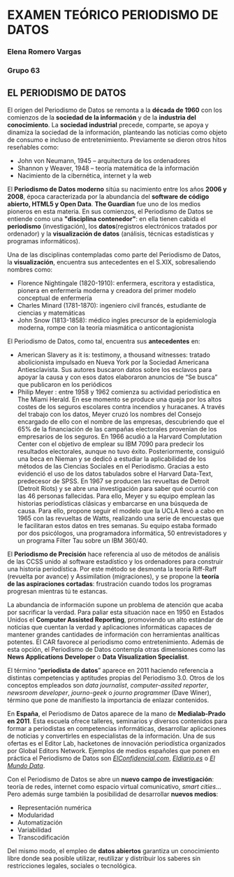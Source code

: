 # EXAMEN TEÓRICO PERIODISMO DE DATOS
### Elena Romero Vargas
### Grupo 63

## EL PERIODISMO DE DATOS
El origen del Periodismo de Datos se remonta a la **década de 1960** con los comienzos de la **sociedad de la información** y de la **industria del conocimiento**. La **sociedad industrial** precede, comparte, se apoya y dinamiza la sociedad de la información, planteando las noticias como objeto de consumo e incluso de entretenimiento. Previamente se dieron otros hitos reseñables como: 
- John von Neumann, 1945 – arquitectura de los ordenadores
- Shannon y Weaver, 1948 – teoría matemática de la información 
- Nacimiento de la cibernética, internet y la web

El **Periodismo de Datos moderno** sitúa su nacimiento entre los años **2006 y 2008**, época caracterizada por la abundancia del **software de código abierto, HTML5 y Open Data**. **The Guardian** fue uno de los medios pioneros en esta materia. En sus comienzos, el Periodismo de Datos se entiende como una **"disciplina contenedor"**: en ella tienen cabida el **periodismo** (investigación), los **datos**(registros electrónicos tratados por ordenador) y la **visualización de datos** (análisis, técnicas estadísticas y programas informáticos). 

Una de las disciplinas contempladas como parte del Periodismo de Datos, la **visualización**, encuentra sus antecedentes en el S.XIX, sobresaliendo nombres como: 
- Florence Nightingale (1820-1910): enfermera, escritora y estadística, pionera en enfermería moderna y creadora del primer modelo conceptual de enfermería
- Charles Minard (1781-1870): ingeniero civil francés, estudiante de ciencias y matemáticas
- John Snow (1813-1858): médico ingles precursor de la epidemiología moderna, rompe con la teoría miasmática o anticontagionista

El Periodismo de Datos, como tal, encuentra sus **antecedentes** en: 
- American Slavery as it is: testimony, a thousand witnesses: tratado abolicionista impulsado en Nueva York por la Sociedad Americana Antiesclavista. Sus autores buscaron datos sobre los esclavos  para apoyar la causa y con esos datos elaboraron anuncios de “Se busca” que publicaron en los periódicos 
- Philip Meyer : entre 1958 y 1962 comienza su actividad periodística en The Miami Herald. En ese momento se produce una queja por los altos costes de los seguros escolares contra incendios y huracanes. A través del trabajo con los datos, Meyer cruzó los nombres del Consejo encargado de ello con el nombre de las empresas, descubriendo que el 65% de la financiación de las campañas electorales provenían de los empresarios de los seguros. 
En 1966 acudió a la Harvard Complutation Center con el objetivo de emplear su IBM 7090 para predecir los resultados electorales, aunque no tuvo éxito. Posteriormente, consiguió una beca en Nieman y se dedicó a estudiar la aplicabilidad de los métodos de las Ciencias Sociales en el Periodismo. Gracias a esto evidenció el uso de los datos tabulados sobre el Harvard Data-Text, predecesor de SPSS. 
En 1967 se producen las revueltas de Detroit (Detroit Riots) y se abre una investigación para saber qué ocurrió con las 46 personas fallecidas. Para ello, Meyer y su equipo emplean las historias periodísticas clásicas y embarcarse en una búsqueda de causa. Para ello, propone seguir el modelo que la UCLA llevó a cabo en 1965 con las revueltas de Watts, realizando una serie de encuestas que le facilitaran estos datos en tres semanas. Su equipo estaba formado por dos psicólogos, una programadora informática, 50 entrevistadores y un programa Filter Tau sobre un IBM 360/40. 

El **Periodismo de Precisión** hace referencia al uso de métodos de análisis de las CCSS unido al software estadístico y los ordenadores para construir una historia periodística. Por este método se desmonta la teoría Riff-Raff (revuelta por avance) y Assimilation (migraciones), y se propone la **teoría de las aspiraciones cortadas**: frustración cuando todos los programas progresan mientras tú te estancas. 

La abundancia de información supone un problema de atención que acaba por sacrificar la verdad. Para paliar esta situación nace en 1950 en Estados Unidos el **Computer Assisted Reporting**, promoviendo un alto estándar de noticias que cuentan la verdad y aplicaciones informáticas capaces de mantener grandes cantidades de información con herramientas analíticas potentes. El CAR favorece al periodismo como entretenimiento. Además de esta opción, el Periodismo de Datos contempla otras dimensiones como las **News Applications Developer** o **Data Visualization Specialist**. 

El término “**periodista de datos**” aparece en 2011 haciendo referencia a distintas competencias y aptitudes propias del Periodismo 3.0. Otros de los conceptos empleados son *data journalist*, *computer-assited reporter*, *newsroom developer*, *journo-geek* o *journo programmer* (Dave Winer), término que pone de manifiesto la importancia de enlazar contenidos. 

En **España**, el Periodismo de Datos aparece de la mano de **Medialab-Prado en 2011**. Esta escuela ofrece talleres, seminarios y diversos contenidos para formar a periodistas en competencias informáticas, desarrollar aplicaciones de noticias y convertirles en especialistas de la información. Una de sus ofertas es el Editor Lab, hacketones de innovación periodística organizados por Global Editors Network. Ejemplos de medios españoles que ponen en práctica el Periodismo de Datos son *[ElConfidencial.com]( https://www.elconfidencial.com/)*, *[Eldiario.es]( https://www.eldiario.es/)* o *[El Mundo Data]( https://www.elmundo.es/periodismo-de-datos.html)*. 

Con el Periodismo de Datos se abre un **nuevo campo de investigación**: teoría de redes, internet como espacio virtual comunicativo, *smart cities*… Pero además surge también la posibilidad de desarrollar **nuevos medios**: 
- Representación numérica
- Modularidad
- Automatización 
- Variabilidad 
- Transcodificación 

Del mismo modo, el empleo de **datos abiertos** garantiza un conocimiento libre donde sea posible utilizar, reutilizar y distribuir los saberes sin restricciones legales, sociales o tecnológica. 
